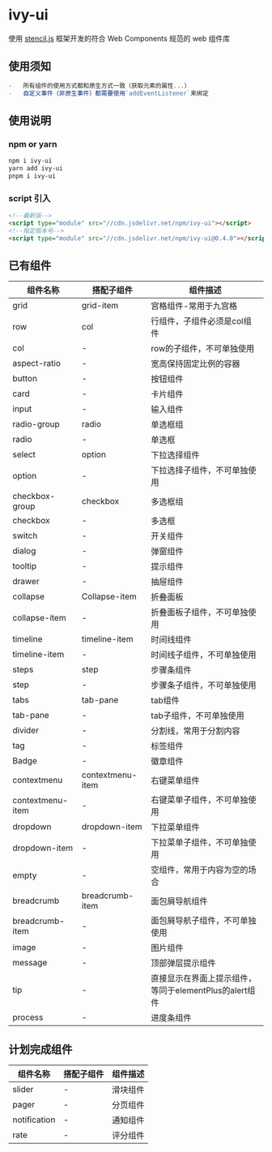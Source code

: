 # ivy-ui

使用 [stencil.js](https://stenciljs.com/) 框架开发的符合 Web Components 规范的 web 组件库

## 使用须知

```js
-   所有组件的使用方式都和原生方式一致（获取元素的属性...）
-   自定义事件（非原生事件）都需要使用`addEventListener`来绑定
```

## 使用说明

### npm or yarn

```bash
npm i ivy-ui
yarn add ivy-ui
pnpm i ivy-ui
```

### script 引入

```html
<!--最新版-->
<script type="module" src="//cdn.jsdelivr.net/npm/ivy-ui"></script>
<!--指定版本号-->
<script type="module" src="//cdn.jsdelivr.net/npm/ivy-ui@0.4.0"></script>
```

## 已有组件

| 组件名称 | 搭配子组件 | 组件描述 |
|--|--|--|
|grid|grid-item|宫格组件-常用于九宫格|
|row|col|行组件，子组件必须是col组件|
|col|-|row的子组件，不可单独使用|
|aspect-ratio|-|宽高保持固定比例的容器|
|button|-|按钮组件|
|card|-|卡片组件|
|input|-|输入组件|
|radio-group|radio|单选框组|
|radio|-|单选框|
|select|option|下拉选择组件|
|option|-|下拉选择子组件，不可单独使用|
|checkbox-group|checkbox|多选框组|
|checkbox|-|多选框|
|switch|-|开关组件|
|dialog|-|弹窗组件|
|tooltip|-|提示组件|
|drawer|-|抽屉组件|
|collapse|Collapse-item|折叠面板|
|collapse-item|-|折叠面板子组件，不可单独使用|
|timeline|timeline-item|时间线组件|
|timeline-item|-|时间线子组件，不可单独使用|
|steps|step|步骤条组件|
|step|-|步骤条子组件，不可单独使用|
|tabs|tab-pane|tab组件|
|tab-pane|-|tab子组件，不可单独使用|
|divider|-|分割线，常用于分割内容|
|tag|-|标签组件|
|Badge|-|徽章组件|
|contextmenu|contextmenu-item|右键菜单组件|
|contextmenu-item|-|右键菜单子组件，不可单独使用|
|dropdown|dropdown-item|下拉菜单组件|
|dropdown-item|-|下拉菜单子组件，不可单独使用|
|empty|-|空组件，常用于内容为空的场合|
|breadcrumb|breadcrumb-item|面包屑导航组件|
|breadcrumb-item|-|面包屑导航子组件，不可单独使用|
|image|-|图片组件|
|message|-|顶部弹层提示组件|
|tip|-|直接显示在界面上提示组件，等同于elementPlus的alert组件|
|process|-|进度条组件|


## 计划完成组件

| 组件名称 | 搭配子组件 | 组件描述 |
|--|--|--|
|slider|-|滑块组件|
|pager|-|分页组件|
|notification|-|通知组件|
|rate|-|评分组件|